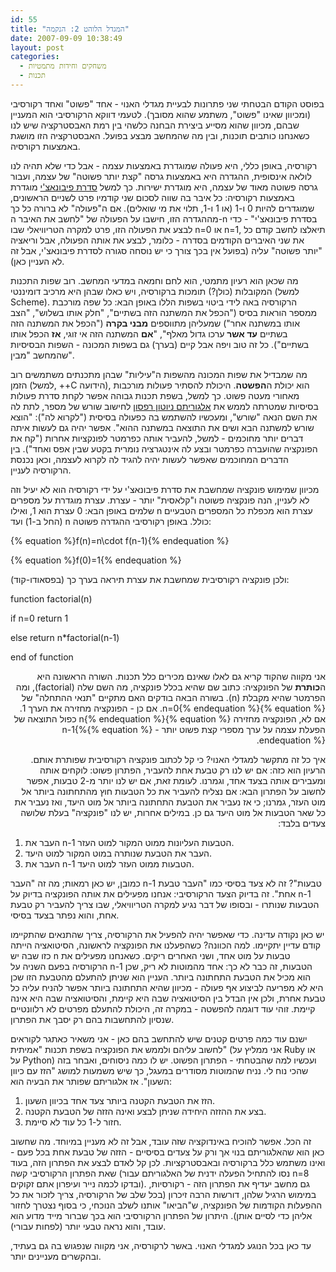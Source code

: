```yaml
---
id: 55
title: "המגדל הלוהט 2: הנקמה"
date: 2007-09-09 10:38:49
layout: post
categories: 
  - משחקים וחידות מתמטיות
  - תכנות
---
```

בפוסט הקודם הבטחתי שני פתרונות לבעיית מגדלי האנוי - אחד "פשוט" ואחד רקורסיבי (ומכיוון שאינו "פשוט", משתמע שהוא מסובך). לטעמי דווקא הרקורסיבי הוא המעניין שבהם, מכיוון שהוא מסייע ביצירת הבחנה כלשהי בין רמת האבסטרקציה שיש לנו כשאנחנו כותבים תוכנות, ובין מה שהמחשב מבצע בפועל. האבסטרקציה הזו מושגת באמצעות רקורסיה.

רקורסיה, באופן כללי, היא פעולה שמוגדרת באמצעות עצמה - אבל כדי שלא תהיה לנו לולאה אינסופית, ההגדרה היא באמצעות גרסה "קצת יותר פשוטה" של עצמה, ועבור גרסה פשוטה מאוד של עצמה, היא מוגדרת ישירות. כך למשל <a href="http://he.wikipedia.org/wiki/%D7%A1%D7%93%D7%A8%D7%AA_%D7%A4%D7%99%D7%91%D7%95%D7%A0%D7%90%D7%A6'%D7%99">סדרת פיבונאצ'י</a> מוגדרת באמצעות רקורסיה: כל איבר בה שווה לסכום שני קודמיו פרט לשניים הראשונים, שמוגדרים להיות 0 ו-1 (או 1 ו-1, תלוי את מי שואלים). אם ה"פעולה" לא ברורה כל כך מההגדרה הזו, חישבו על הפעולה של "לחשב את האיבר ה-n בסדרת פיבונאצ'י" - כדי לבצע את הפעולה הזו, פרט למקרה הטריוויאלי שבו n=0 או n=1, תיאלצו לחשב קודם כל את שני האיברים הקודמים בסדרה - כלומר, לבצע את אותה הפעולה, אבל וריאציה "יותר פשוטה" עליה (בפועל אין בכך צורך כי יש נוסחה סגורה לסדרת פיבונאצ'י, אבל זה לא העניין כאן).

מה שכאן הוא רעיון מתמטי, הוא לחם וחמאה במדעי המחשב. רוב שפות התכנות המקובלות (כולן?) תומכות ברקורסיה, ויש כאלו שבהן היא מרכיב דומיננטי (למשל Scheme). הרקורסיה באה לידי ביטוי בשפות הללו באופן הבא: כל שפה מורכבת ממספר הוראות בסיס ("הכפל את המשתנה הזה בשתיים", "חלק אותו בשלוש", "הצב אותו במשתנה אחר") שמעליהן מתווספים <strong>מבני בקרה</strong> ("הכפל את המשתנה הזה בשתיים  <strong>עד אשר</strong> ערכו גדול מאלף", "<strong>אם</strong> המשתנה הזה אי זוגי, <strong>אז</strong> הכפל אותו בשתיים"). כל זה טוב ויפה אבל קיים (בערך) גם בשפות המכונה - השפות הבסיסיות שהמחשב "מבין".

מה שמבדיל את שפות המכונה מהשפות ה"עיליות" שבהן מתכנתים משתמשים רוב הזמן (למשל, ++C הידועה), הוא יכולת ה<strong>הפשטה</strong>. היכולת להסתיר פעולות מורכבות מאחורי מעטה פשוט. כך למשל, בשפת תכנות גבוהה אפשר לקחת סדרת פעולות בסיסיות שמטרתה לממש את <a href="http://he.wikipedia.org/wiki/%D7%A9%D7%99%D7%98%D7%AA_%D7%A0%D7%99%D7%95%D7%98%D7%95%D7%9F_%D7%A8%D7%A4%D7%A1%D7%95%D7%9F">אלגוריתם ניוטון רפסון</a> לחישוב שורש של מספר, לתת לה את השם הנאה "שורש", ומעכשיו להשתמש בה כפעולה בסיסית ("לקרוא לה"): "הוצא שורש למשתנה הבא ושים את התוצאה במשתנה ההוא". אפשר יהיה גם לעשות איתה דברים יותר מחוכמים - למשל, להעביר אותה כפרמטר לפונקציות אחרות ("קח את הפונקציה שהועברה כפרמטר ובצע לה אינטגרציה נומרית בקטע שבין אפס ואחד"). בין הדברים המחוכמים שאפשר לעשות יהיה להגיד לה לקרוא לעצמה, וכאן נכנסת הרקורסיה לעניין.

מכיוון שמימוש פונקציה שמחשבת את סדרת פיבונאצ'י על ידי רקורסיה הוא לא יעיל וזה לא לעניין, הנה פונקציה פשוטה ו"קלאסית" יותר - עצרת. עצרת מוגדרת על מספרים שלמים באופן הבא: 0 עצרת הוא 1, ואילו n עצרת הוא מכפלת כל המספרים הטבעיים (החל ב-1) ועד n כולל. באופן רקורסיבי ההגדרה פשוטה:

{% equation %}f(n)=n\cdot f(n-1){% endequation %}

{% equation %}f(0)=1{% endequation %}

ולכן פונקציה רקורסיבית שמחשבת את עצרת תיראה בערך כך (בפסאודו-קוד):
<p dir="ltr">function factorial(n)</p>
<p dir="ltr">if n=0 return 1</p>
<p dir="ltr">else return n*factorial(n-1)</p>
<p dir="ltr">end of function</p>
<p dir="rtl"> אני מקווה שהקוד קריא גם לאלו שאינם מכירים כלל תכנות. השורה הראשונה היא ה<strong>כותרת</strong> של הפונקציה: כתוב שם שהיא בכלל פונקציה, מה השם שלה (factorial), ומה הפרמטר שהיא מקבלת (n). בשורה הבאה בודקים האם מתקיים "תנאי ההתחלה" של {% equation %}n=0{% endequation %}. אם כן - הפונקציה מחזירה את הערך 1. אם לא, הפונקציה מחזירה {% equation %}n{% endequation %} כפול התוצאה של הפעלת עצמה על ערך מספרי קצת פשוט יותר - {% equation %}n-1{% endequation %}.</p>
<p dir="rtl">איך כל זה מתקשר למגדלי האנוי? כי קל לכתוב פונקציה רקורסיבית שפותרת אותם. הרעיון הוא כזה: אם יש לנו רק טבעת אחת להעביר, הפתרון פשוט: לוקחים אותה ומעבירים אותה בצעד אחד, וגמרנו. לעומת זאת, אם יש לנו יותר מ-2 טבעות, אפשר לחשוב על הפתרון הבא: אם נצליח להעביר את כל הטבעות חוץ מהתחתונה ביותר אל מוט העזר, גמרנו; כי אז נעביר את הטבעת התחתונה ביותר אל מוט היעד, ואז נעביר את כל שאר הטבעות אל מוט היעד גם כן. במילים אחרות, יש לנו "פונקציה" בעלת שלושה צעדים בלבד:</p>

<ol>
	<li>העבר את n-1 הטבעות העליונות ממוט המקור למוט העזר.</li>
	<li>העבר את הטבעת שנותרה במוט המקור למוט היעד.</li>
	<li>העבר את n-1 הטבעות ממוט העזר למוט היעד.</li>
</ol>
כמובן, יש כאן רמאות; מה זה "העבר n-1 טבעות"? זה לא צעד בסיסי כמו "העבר טבעת אחת". זה בדיוק הצעד הרקורסיבי: אנחנו מפעילים את אותה הפונקציה בדיוק על n-1 הטבעות שנותרו - ובסופו של דבר נגיע למקרה הטריוויאלי, שבו צריך להעביר רק טבעת אחת, והוא נפתר בצעד בסיסי.

יש כאן נקודה עדינה. כדי שאפשר יהיה להפעיל את הרקורסיה, צריך שהתנאים שהתקיימו קודם עדיין יתקיימו. למה הכוונה? כשהפעלנו את הפונקציה לראשונה, הסיטואציה הייתה כזו שבה יש n טבעות על מוט אחד, ושני האחרים ריקים. כשאנחנו מפעילים את הרקורסיה בפעם השניה על n-1 הטבעות, זה כבר לא כך: אחד מהמוטות לא ריק, שכן הוא מכיל את הטבעת התחתונה ביותר. העניין הוא שניתן להתעלם מהטבעת הזו שכן היא לא מפריעה לביצוע אף פעולה - מכיוון שהיא התחתונה ביותר אפשר להניח עליה כל טבעת אחרת, ולכן אין הבדל בין הסיטואציה שבה היא קיימת, והסיטואציה שבה היא אינה קיימת. זוהי עוד דוגמה להפשטה - במקרה זה, היכולת להתעלם מפרטים לא רלוונטיים שנסיון להתחשבות בהם רק יסבך את הפתרון.

ישנם עוד כמה פרטים קטנים שיש להתחשב בהם כאן - אני משאיר כאתגר לקוראים לחשוב עליהם ולממש את הפונקציה בשפת תכנות "אמיתית" (אני ממליץ על Ruby או על Python)
ועכשיו למה שהבטחתי - הפתרון הפשוט. יש לו כמה ניסוחים, ואבחר בזה שהכי נוח לי. נניח שהמוטות מסודרים במעגל, כך שיש משמעות למושג "הזז עם כיוון השעון". אז אלגוריתם שפותר את הבעיה הוא:
<ol>
	<li>הזז את הטבעת הקטנה ביותר צעד אחד בכיוון השעון.</li>
	<li>בצע את ההזזה היחידה שניתן לבצע ואינה הזזה של הטבעת הקטנה.</li>
	<li>חזור ל-1 כל עוד לא סיימת.</li>
</ol>
זה הכל. אפשר להוכיח באינדוקציה שזה עובד, אבל זה לא מעניין במיוחד. מה שחשוב כאן הוא שהאלגוריתם בנוי אך ורק על צעדים בסיסיים - הזזה של טבעת אחת בכל פעם - ואינו משתמש כלל ברקורסיה ובאבסטרקציות. לכן קל לאדם לבצע את הפתרון הזה, בעוד שאת הפתרון הרקורסיבי קשה (נסו להתחיל הפעלה ידנית של האלגוריתם עבור n=8 ובדקו לכמה נייר ועיפרון אתם זקוקים). גם מחשב יעדיף את הפתרון הזה - רקורסיות, במימוש הרגיל שלהן, דורשות הרבה זיכרון (בכל שלב של הרקורסיה, צריך לזכור את כל ההפעלות הקודמות של הפונקציה, ש"הביאו" אותנו לשלב הנוכחי, כי בסוף נצטרך לחזור אליהן כדי לסיים אותן). היתרון של הפתרון הרקורסיבי הוא בכך שברור מייד מדוע הוא עובד, והוא נראה טבעי יותר (לפחות עבורי).

עד כאן בכל הנוגע למגדלי האנוי. באשר לרקורסיה, אני מקווה שנפגוש בה גם בעתיד, ובהקשרים מעניינים יותר.
